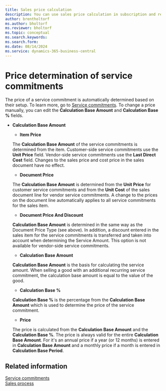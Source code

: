 ```yaml
---
title: Sales price calculation
description: You can use sales price calculation in subscription and recurring billing.
author: brentholtorf
ms.author: bholtorf
ms.reviewer: bholtorf
ms.topic: conceptual
ms.search.keywords: 
ms.search.form: 
ms.date: 08/14/2024
ms.service: dynamics-365-business-central
---
```


# Price determination of service commitments

The price of a service commitment is automatically determined based on their setup. To learn more, go to [Service commitments](../masterdata/service-commitments.md). To change a price manually, you can edit the **Calculation Base Amount** and **Calculation Base %** fields.

* **Calculation Base Amount**

   * **Item Price**

   The **Calculation Base Amount** of the service commitments is determined from the item. Customer-side service commitments use the **Unit Price** field. Vendor-side service commitments use the **Last Direct Cost** field. Changes to the sales price and cost price in the sales document have no effect.

   * **Document Price**

   The **Calculation Base Amount** is determined from the **Unit Price** for customer service commitments and from the **Unit Cost** of the sales document line for vendor service commitments. A change to the prices on the document line automatically applies to all service commitments for the sales item.

   * **Document Price And Discount**

   **Calculation Base Amount** is determined in the same way as the Document Price Type (see above). In addition, a discount entered in the sales item for the service commitments is transferred and taken into account when determining the Service Amount. This option is not available for vendor-side service commitments.

   * **Calculation Base Amount**

   **Calculation Base Amount** is the basis for calculating the service amount. When selling a good with an additional recurring service commitment, the calculation base amount is equal to the value of the good.

   * **Calculation Base %**

   **Calculation Base %** is the percentage from the **Calculation Base Amount** which is used to determine the price of the service commitment.

   * **Price**

   The price is calculated from the **Calculation Base Amount** and the **Calculation Base %**. The price is always valid for the entire **Calculation Base Amount**. For it's an annual price if a year (or 12 months) is entered in **Calculation Base Amount** and a monthly price if a month is entered in **Calculation Base Period**.

## Related information

[Service commitments](../masterdata/service-commitments.md)  
[Sales process](sales-service-commitments.md)  